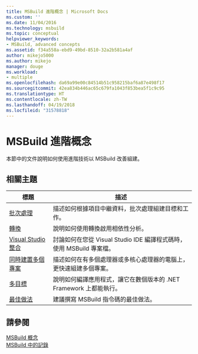 ```yaml
---
title: MSBuild 進階概念 | Microsoft Docs
ms.custom: ''
ms.date: 11/04/2016
ms.technology: msbuild
ms.topic: conceptual
helpviewer_keywords:
- MSBuild, advanced concepts
ms.assetid: f34a558a-ebd9-49bd-8510-32a2b581a4af
author: mikejo5000
ms.author: mikejo
manager: douge
ms.workload:
- multiple
ms.openlocfilehash: da69a99e00c84514b51c958215baf6a87e498f17
ms.sourcegitcommit: 42ea834b446ac65c679fa1043f853bea5f1c9c95
ms.translationtype: HT
ms.contentlocale: zh-TW
ms.lasthandoff: 04/19/2018
ms.locfileid: "31578818"
---
```

# <a name="msbuild-advanced-concepts"></a>MSBuild 進階概念
本節中的文件說明如何使用進階技術以 MSBuild 改善組建。  
  
## <a name="related-topics"></a>相關主題  
  
|標題|描述|  
|-----------|-----------------|  
|[批次處理](../msbuild/msbuild-batching.md)|描述如何根據項目中繼資料，批次處理組建目標和工作。|  
|[轉換](../msbuild/msbuild-transforms.md)|說明如何使用轉換啟用相依性分析。|  
|[Visual Studio 整合](../msbuild/visual-studio-integration-msbuild.md)|討論如何在您從 Visual Studio IDE 編譯程式碼時，使用 MSBuild 專案檔。|  
|[同時建置多個專案](../msbuild/building-multiple-projects-in-parallel-with-msbuild.md)|描述如何在有多個處理器或多核心處理器的電腦上，更快速組建多個專案。|  
|[多目標](../msbuild/msbuild-multitargeting-overview.md)|說明如何編譯應用程式，讓它在數個版本的 .NET Framework 上都能執行。|  
|[最佳做法](../msbuild/msbuild-best-practices.md)|建議撰寫 MSBuild 指令碼的最佳做法。|  
  
## <a name="see-also"></a>請參閱  
 [MSBuild 概念](../msbuild/msbuild-concepts.md)   
 [MSBuild 中的記錄](../msbuild/logging-in-msbuild.md)